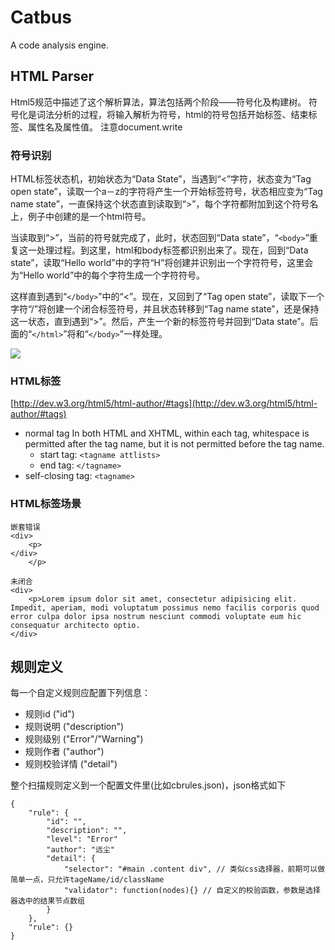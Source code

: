 # Catbus
A code analysis engine.

## HTML Parser
Html5规范中描述了这个解析算法，算法包括两个阶段——符号化及构建树。
符号化是词法分析的过程，将输入解析为符号，html的符号包括开始标签、结束标签、属性名及属性值。
注意document.write

### 符号识别
HTML标签状态机，初始状态为“Data State”，当遇到“<”字符，状态变为“Tag open state”，读取一个a－z的字符将产生一个开始标签符号，状态相应变为“Tag name state”，一直保持这个状态直到读取到“>”，每个字符都附加到这个符号名上，例子中创建的是一个html符号。

当读取到“>”，当前的符号就完成了，此时，状态回到“Data state”，“`<body>`”重复这一处理过程。到这里，html和body标签都识别出来了。现在，回到“Data state”，读取“Hello world”中的字符“H”将创建并识别出一个字符符号，这里会为“Hello world”中的每个字符生成一个字符符号。

这样直到遇到“`</body>`”中的“<”。现在，又回到了“Tag open state”，读取下一个字符“/”将创建一个闭合标签符号，并且状态转移到“Tag name state”，还是保持这一状态，直到遇到“>”。然后，产生一个新的标签符号并回到“Data state”。后面的“`</html>`”将和“`</body>`”一样处理。

![](http://markimage.bcs.duapp.com/2013/04/1367032389)


### HTML标签
[http://dev.w3.org/html5/html-author/#tags](http://dev.w3.org/html5/html-author/#tags)
- normal tag
In both HTML and XHTML, within each tag, whitespace is permitted after the tag name, but it is not permitted before the tag name.
    - start tag: `<tagname attlists>`
    - end tag: `</tagname>`
- self-closing tag: `<tagname>`

### HTML标签场景

```
嵌套错误
<div>
    <p>
</div>
    </p>
```

```
未闭合
<div>
    <p>Lorem ipsum dolor sit amet, consectetur adipisicing elit. Impedit, aperiam, modi voluptatum possimus nemo facilis corporis quod error culpa dolor ipsa nostrum nesciunt commodi voluptate eum hic consequatur architecto optio.   
</div>
```

## 规则定义

每一个自定义规则应配置下列信息：
- 规则id ("id")
- 规则说明 ("description")
- 规则级别 ("Error"/"Warning")
- 规则作者 ("author")
- 规则校验详情 ("detail")

整个扫描规则定义到一个配置文件里(比如cbrules.json)，json格式如下
```
{
    "rule": {
        "id": "",
        "description": "",
        "level": "Error"
        "author": "远尘"
        "detail": {
            "selector": "#main .content div", // 类似css选择器，前期可以做简单一点，只允许tageName/id/className
            "validator": function(nodes){} // 自定义的校验函数，参数是选择器选中的结果节点数组
        }
    },
    "rule": {}
}
```
